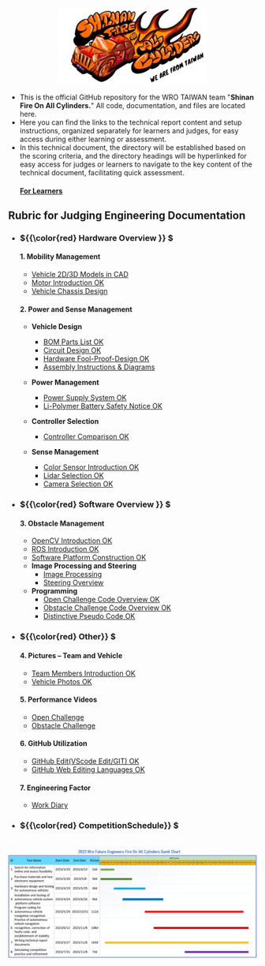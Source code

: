 <div align="center"><img src="./other/img/logo.png" width="300" alt=" logo"></div> 

- This is the official GitHub repository for the WRO TAIWAN team "__Shinan Fire On All Cylinders.__" All code, documentation, and files are located here.
- Here you can find the links to the technical report content and setup instructions, organized separately for learners and judges, for easy access during either learning or assessment. 
- In this technical document, the directory will be established based on the scoring criteria, and the directory headings will be hyperlinked for easy access for judges or learners to navigate to the key content of the technical document, facilitating quick assessment.  
    #### [For Learners](https://github.com/kirkhu/WRO2023_FE-Shinan-Fire-On-All-Cylinders/blob/main/learners_contents.md)
## Rubric for Judging Engineering Documentation 
- ###  ${{\color{red} Hardware Overview }} $ 
  #### 1. Mobility Management
    * [Vehicle 2D/3D Models in CAD](https://github.com/kirkhu/WRO2023_FE-Shinan-Fire-On-All-Cylinders/blob/main/models/Vehicle_2D_3D/README.md)
    * [Motor Introduction OK](https://github.com/kirkhu/WRO2023_FE-Shinan-Fire-On-All-Cylinders/blob/main/schemes/Motor/README.md)
    * [Vehicle Chassis Design](https://github.com/kirkhu/WRO2023_FE-Shinan-Fire-On-All-Cylinders/blob/main/schemes/vehicle_chassis_design/README.md)

    
  #### 2. Power and Sense Management
    - __Vehicle Design__
      - [BOM Parts List OK](https://github.com/kirkhu/WRO2023_FE-Shinan-Fire-On-All-Cylinders/blob/main/schemes/Parts_List#readme)
      - [Circuit Design OK](https://github.com/kirkhu/WRO2023_FE-Shinan-Fire-On-All-Cylinders/blob/main/models/Circuit_Design/README.md)
      - [Hardware Fool-Proof-Design OK](https://github.com/kirkhu/WRO2023_FE-Shinan-Fire-On-All-Cylinders/blob/main/schemes/fool-proof-design/README.md) 
      - [Assembly Instructions & Diagrams](https://github.com/kirkhu/WRO2023_FE-Shinan-Fire-On-All-Cylinders/blob/main/schemes/Assembly_Instructions/README.md)    
      
    - __Power Management__
      - [Power Supply System OK](https://github.com/kirkhu/WRO2023_FE-Shinan-Fire-On-All-Cylinders/blob/main/schemes/Power_supply_system/README.md) 
      - [Li-Polymer Battery Safety Notice OK](https://github.com/kirkhu/WRO2023_FE-Shinan-Fire-On-All-Cylinders/blob/main/schemes/Li-Polymer_Battery/README.md)  
   
    - __Controller Selection__
      - [Controller Comparison OK](https://github.com/kirkhu/WRO2023_FE-Shinan-Fire-On-All-Cylinders/tree/main/other/Controller_Choosing)
    - __Sense Management__
      - [Color Sensor Introduction OK](https://github.com/kirkhu/WRO2023_FE-Shinan-Fire-On-All-Cylinders/blob/main/schemes/color_sensor/README.md)
      - [Lidar Selection OK](https://github.com/kirkhu/WRO2023_FE-Shinan-Fire-On-All-Cylinders/blob/main/schemes/Lidar/README.md)
      - [Camera Selection OK](https://github.com/kirkhu/WRO2023_FE-Shinan-Fire-On-All-Cylinders/blob/main/schemes/Camera/README.md)
  
- ### ${{\color{red} Software Overview }} $ 
  #### 3. Obstacle Management
    - [OpenCV Introduction OK](https://github.com/kirkhu/WRO2023_FE-Shinan-Fire-On-All-Cylinders/blob/main/other/OpenCV/README.md)
    - [ROS Introduction OK](https://github.com/kirkhu/WRO2023_FE-Shinan-Fire-On-All-Cylinders/blob/main/other/ROS)
    - [Software Platform Construction OK](https://github.com/kirkhu/WRO2023_FE-Shinan-Fire-On-All-Cylinders/blob/main/src/System_Platform_Software/README.md)
    - __Image Processing and Steering__
      - [Image Processing](https://github.com/kirkhu/WRO2023_FE-Shinan-Fire-On-All-Cylinders/blob/main/src/Image_Processing_and_Steering/Image_Processing/README.md#image-processing)  
      - [Steering Overview](https://github.com/kirkhu/WRO2023_FE-Shinan-Fire-On-All-Cylinders/blob/main/src/Image_Processing_and_Steering/Steering_overview/README.md#traffic-sign-avoidance) 
    - __Programming__
      - [Open Challenge Code Overview OK](https://github.com/kirkhu/WRO2023_FE-Shinan-Fire-On-All-Cylinders/blob/main/src/Programming/Open_Challenge)
      - [Obstacle Challenge Code Overview OK](https://github.com/kirkhu/WRO2023_FE-Shinan-Fire-On-All-Cylinders/blob/main/src/Programming/Obstacle_Challenge)
      - [Distinctive Pseudo Code OK](https://github.com/kirkhu/WRO2023_FE-Shinan-Fire-On-All-Cylinders/blob/main/src/Distinctive_Pseudo_Code/README.md)
- ### ${{\color{red} Other}} $
  #### 4. Pictures – Team and Vehicle
    - [Team Members Introduction OK](https://github.com/kirkhu/WRO2023_FE-Shinan-Fire-On-All-Cylinders/blob/main/t-photos/README.md) 
    - [Vehicle Photos OK](https://github.com/kirkhu/WRO2023_FE-Shinan-Fire-On-All-Cylinders/tree/main/v-photos)  
  #### 5. Performance Videos
    - [Open Challenge](https://github.com/kirkhu/WRO2023_FE-Shinan-Fire-On-All-Cylinders/blob/main/video/Open_Challenge/video.md)
    - [Obstacle Challenge](https://github.com/kirkhu/WRO2023_FE-Shinan-Fire-On-All-Cylinders/blob/main/video/Obstacle_Challenge/video.md)
  #### 6. GitHub Utilization
    - [GitHub Edit(VScode Edit/GIT) OK](https://github.com/kirkhu/WRO2023_FE-Shinan-Fire-On-All-Cylinders/blob/main/src/GitHub_Edit/README.md)
    - [GitHub Web Editing Languages OK](https://github.com/kirkhu/WRO2023_FE-Shinan-Fire-On-All-Cylinders/blob/main/src/GitHub_Languages/README.md)  
  #### 7. Engineering Factor  
    - [Work Diary](https://github.com/kirkhu/WRO2023_FE-Shinan-Fire-On-All-Cylinders/blob/main/other/work_diary/README.md)
- ### ${{\color{red} CompetitionSchedule}} $  
# <div align="center">![Competition Schedule Gantt](./other/img/gantt.png)</div> 

